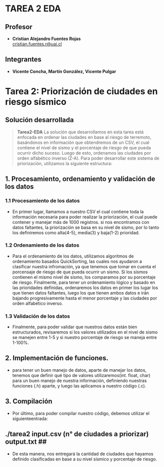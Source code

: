 # TAREA 2 EDA

## **Profesor**
- **Cristian Alejandro Fuentes Rojas** <br>
  <cristian.fuentes.r@uai.cl>

## **Integrantes**
- **Vicente Concha, Martín González, Vicente Pulgar**

# **Tarea 2: Priorización de ciudades en riesgo sísmico**

## Solución desarrollada 
> **Tarea2-EDA**
La solución que desarrollamos en esta tarea está enfocada en ordenar las ciudades en base al riesgo de terremoto, basándonos en información que obtendremos de un CSV, el cual contiene el nivel de sismo y el porcentaje de riesgo de que pueda ocurrir dicho suceso. Luego de esto, ordenamos las ciudades por orden alfabético inverso (Z-A). Para poder desarrollar este sistema de priorización, utilizamos la siguiente estructura:

## 1. Procesamiento, ordenamiento y validación de los datos

### 1.1 Procesamiento de los datos

- En primer lugar, llamamos a nuestro CSV el cual contiene toda la información necesaria para poder realizar la priorización, el cual puede contener y manejar más de 1000 registros. si nos encontramos con datos faltantes, la priorización se basa en su nivel de sismo, por lo tanto los definiremos como alta(4-5), media(3) y baja(1-2) prioridad.

### 1.2 Ordenamiento de los datos

- Para el ordenamiento de los datos, utilizamos algoritmos de ordenamiento basados QuickSorting, las cuales nos ayudaron a clasificar nuestra infromación, ya que tenemos que tomar en cuenta el porcensaje de riesgo de que pueda ocurrir un sismo. Si los sismos contienen el mismo nivel de sismo, los comparamos por su porcentaje de riesgo. Finalmente, para tener un ordenamiento lógico y basado en las prioridades definidas, ordenaremos los datos en primer los lugar los que tienen datos faltantes, luego los que tienen ambos datos e irán bajando progresivamente hasta el menor porcentaje y las ciudades por orden alfabético inverso.

### 1.3 Validación de los datos

- Finalmente, para poder validar que nuestros datos están bien estructurados, revisaremos si los valores utilizados en el nivel de sismo se manejen entre 1-5 y si nuestro porcentaje de riesgo se maneja entre 1-100%.

## 2. Implementación de funciones.

- para tener un buen manejo de datos, aparte de manejar los datos, tenemos que definir qué tipo de valores utilizaremos(int. float, char) para un buen manejo de nuestra información, definiendo nuestras funciones (.h) aparte, y luego las aplicamos a nuestro código (.c).

## 3. Compilación

- Por último, para poder compilar nuestro código, debemos utilizar el siguienteentrada:

## ./tarea2 input.csv (n° de ciudades a priorizar) output.txt ## <br>

- De esta manera, nos entregará la cantidad de ciudades que hayamos definido clasificadas en base a su nivel sísmico y porcentaje de riesgo.
 
